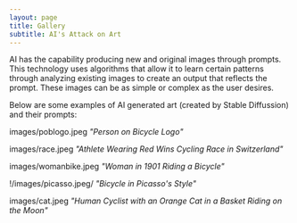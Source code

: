 ```yaml
---
layout: page
title: Gallery
subtitle: AI's Attack on Art
---
```


AI has the capability producing new and original images through prompts. This technology uses algorithms that allow it to learn certain patterns through analyzing existing images to create an output that reflects the prompt. These images can be as simple or complex as the user desires.

Below are some examples of AI generated art (created by Stable Diffussion) and their prompts:

images/poblogo.jpeg
_"Person on Bicycle Logo"_

images/race.jpeg
_"Athlete Wearing Red Wins Cycling Race in Switzerland"_

images/womanbike.jpeg
_"Woman in 1901 Riding a Bicycle"_

!/images/picasso.jpeg/
_"Bicycle in Picasso's Style"_

images/cat.jpeg
_"Human Cyclist with an Orange Cat in a Basket Riding on the Moon"_
